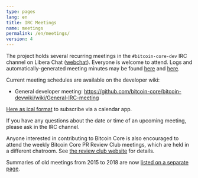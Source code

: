 ```yaml
---
type: pages
lang: en
title: IRC Meetings
name: meetings
permalink: /en/meetings/
version: 4
---
```

The project holds several recurring meetings in the `#bitcoin-core-dev` IRC
channel on Libera Chat ([webchat][bitcoin-core-dev-IRC-webchat]).  Everyone is welcome to attend.  Logs and
automatically-generated meeting minutes may be found [here][erisian] and [here][schnelli].

Current meeting schedules are available on the developer wiki:

- General developer meeting: https://github.com/bitcoin-core/bitcoin-devwiki/wiki/General-IRC-meeting

[Here as ical format][meeting calendar ical] to subscribe via a calendar app.

If you have any questions about the date or time of an upcoming meeting,
please ask in the IRC channel.

Anyone interested in contributing to Bitcoin Core is also
encouraged to attend the weekly Bitcoin Core PR Review Club meetings,
which are held in a different chatroom.  See [the review club
website][review club] for details.

Summaries of old meetings from 2015 to 2018 are now [listed on a
separate page][summaries].

[bitcoin-core-dev-IRC-webchat]: https://web.libera.chat/#bitcoin-core-dev
[erisian]: https://www.erisian.com.au/bitcoin-core-dev/
[schnelli]: https://bitcoin.jonasschnelli.ch/ircmeetings/logs/bitcoin-core-dev/
[meeting calendar ical]: /assets/ics/irc-meeting.ics
[review club]: https://bitcoincore.reviews/
[summaries]: /en/meeting-summaries/
